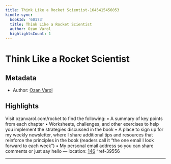```yaml
---
title: Think Like a Rocket Scientist-1645415456053
kindle-sync:
  bookId: '60173'
  title: Think Like a Rocket Scientist
  author: Ozan Varol
  highlightsCount: 1
---
```

# Think Like a Rocket Scientist
## Metadata
* Author: [Ozan Varol](None)

## Highlights
Visit ozanvarol.com/rocket to find the following: • A summary of key points from each chapter • Worksheets, challenges, and other exercises to help you implement the strategies discussed in the book • A place to sign up for my weekly newsletter, where I share additional tips and resources that reinforce the principles in the book (readers call it “the one email I look forward to each week”) • My personal email address so you can share comments or just say hello — location: [146]() ^ref-39556

---
